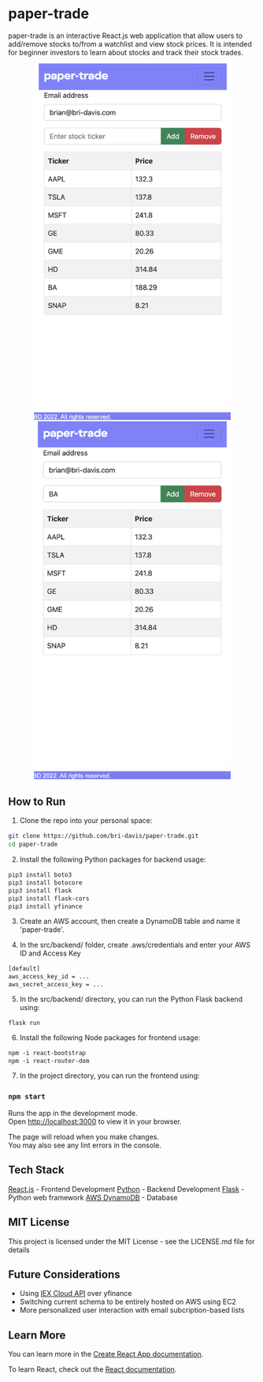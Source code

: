 # paper-trade

paper-trade is an interactive React.js web application that allow users to add/remove stocks to/from a watchlist and view stock prices. It is intended for beginner investors to learn about stocks and track their stock trades.

<p align="center">
<img src="original.png" width="400">
<img src="update.png" width="400">
</p>


## How to Run

1. Clone the repo into your personal space:

```bash
git clone https://github.com/bri-davis/paper-trade.git
cd paper-trade
```

2. Install the following Python packages for backend usage:

```
pip3 install boto3
pip3 install botocore
pip3 install flask
pip3 install flask-cors
pip3 install yfinance
```
3. Create an AWS account, then create a DynamoDB table and name it 'paper-trade'.

4. In the src/backend/ folder, create .aws/credentials and enter your AWS ID and Access Key

```
[default]
aws_access_key_id = ...
aws_secret_access_key = ... 
```
5. In the src/backend/ directory, you can run the Python Flask backend using: 

```
flask run
```

6. Install the following Node packages for frontend usage:

```
npm -i react-bootstrap
npm -i react-router-dom
```
7. In the project directory, you can run the frontend using:

### `npm start`

Runs the app in the development mode.\
Open [http://localhost:3000](http://localhost:3000) to view it in your browser.

The page will reload when you make changes.\
You may also see any lint errors in the console.

## Tech Stack

[React.js](https://reactjs.org) - Frontend Development
[Python](https://www.python.org) - Backend Development
[Flask](https://flask.palletsprojects.com/en/2.2.x/) - Python web framework
[AWS DynamoDB](https://aws.amazon.com/dynamodb/) - Database


## MIT License
This project is licensed under the MIT License - see the LICENSE.md file for details



## Future Considerations
- Using [IEX Cloud API](https://iexcloud.io/docs/api/) over yfinance
- Switching current schema to be entirely hosted on AWS using EC2
- More personalized user interaction with email subcription-based lists

## Learn More

You can learn more in the [Create React App documentation](https://facebook.github.io/create-react-app/docs/getting-started).

To learn React, check out the [React documentation](https://reactjs.org/).

